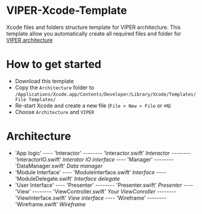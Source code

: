# VIPER-Xcode-Template
Xcode files and folders structure template for VIPER architecture.
This template allow you automatically create all required files and folder for [VIPER architecture](http://www.objc.io/issue-13/viper.html)

# How to get started

- Download this template
- Copy the `Architecture` folder to `/Applications/Xcode.app/Contents/Developer/Library/Xcode/Templates/File Templates/`
- Re-start Xcode and create a new file (`File > New > File` or `⌘N`)
- Choose `Architecture` and `VIPER`

# Architecture

- 'App logic'
---- 'Interactor'
-------- 'Interactor.swift' _Interactor_
-------- 'InteractorIO.swift' _Interator IO interface_
---- 'Manager'
-------- 'DataManager.swift' _Data manager_
- 'Module Interface'
---- 'ModuleInterface.swift' _Interface_
---- 'ModuleDelegate.swift' _Interface delegate_
- 'User Interface'
---- 'Presenter'
-------- 'Presenter.swift' _Presenter_
---- 'View'
-------- 'ViewController.swift' _Your ViewConroller_
-------- 'ViewInterface.swift' _View interface_
---- 'Wireframe'
-------- 'Wireframe.swift' _Wireframe_
